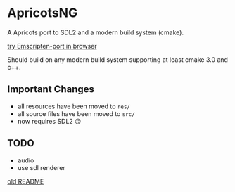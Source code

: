 # ApricotsNG

A Apricots port to SDL2 and a modern build system (cmake).

[try Emscripten-port in browser](https://green-sky.github.io/ApricotsNG/)

Should build on any modern build system supporting at least cmake 3.0 and c++.

## Important Changes

- all resources have been moved to `res/`
- all source files have been moved to `src/`
- now requires SDL2 :smirk:

## TODO

- audio
- use sdl renderer

[old README](README.old.md)

